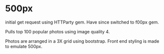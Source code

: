 # 500px
initial get request using HTTParty gem. Have since switched to f00px gem.

Pulls top 100 popular photos using image quality 4.

Photos are arranged in a 3X grid using bootstrap. Front end styling is made to emulate 500px.
